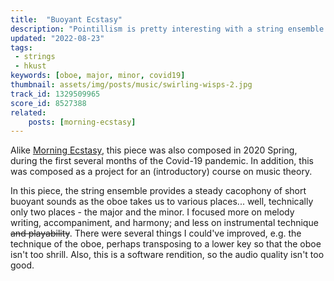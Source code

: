 ```yaml
---
title:  "Buoyant Ecstasy"
description: "Pointillism is pretty interesting with a string ensemble!"
updated: "2022-08-23"
tags:
 - strings
 - hkust
keywords: [oboe, major, minor, covid19]
thumbnail: assets/img/posts/music/swirling-wisps-2.jpg
track_id: 1329509965
score_id: 8527388
related:
    posts: [morning-ecstasy]
---
```


Alike [Morning Ecstasy](/posts/morning-ecstasy), this piece was also composed in 2020 Spring, during the first several months of the Covid-19 pandemic. In addition, this was composed as a project for an (introductory) course on music theory.

In this piece, the string ensemble provides a steady cacophony of short buoyant sounds as the oboe takes us to various places... well, technically only two places - the major and the minor. I focused more on melody writing, accompaniment, and harmony; and less on instrumental technique ~~and playability~~. There were several things I could've improved, e.g. the technique of the oboe, perhaps transposing to a lower key so that the oboe isn't too shrill. Also, this is a software rendition, so the audio quality isn't too good.
